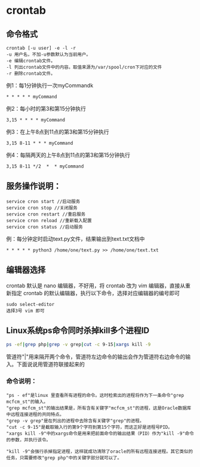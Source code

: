 # crontab

## 命令格式

```
crontab [-u user] -e -l -r
-u 用户名，不加-u参数默认为当前用户。
-e 编辑crontab文件。
-l 列出crontab文件中的内容。取值来源为/var/spool/cron下对应的文件
-r 删除crontab文件。
```

例1：每1分钟执行一次myCommandk

```
* * * * * myCommand
```

例2：每小时的第3和第15分钟执行

```
3,15 * * * * myCommand
```

例3：在上午8点到11点的第3和第15分钟执行

```
3,15 8-11 * * * myCommand
```

例4：每隔两天的上午8点到11点的第3和第15分钟执行

```
3,15 8-11 */2  *  * myCommand
```

## 服务操作说明：

```
service cron start //启动服务
service cron stop //关闭服务
service cron restart //重启服务
service cron reload //重新载入配置
service cron status //启动服务
```

例：每分钟定时启动text.py文件，结果输出到text.txt文档中

```
* * * * * python3 /home/one/text.py >> /home/one/text.txt
```

## 编辑器选择

crontab 默认是 nano 编辑器，不好用，将 crontab 改为 vim 编辑器，直接从重新指定 crontab 的默认编辑器，执行以下命令，选择对应编辑器的编号即可

```
sudo select-editor
选择3号 vim 即可
```

## Linux系统ps命令同时杀掉kill多个进程ID

```bash
ps -ef|grep php|grep -v grep|cut -c 9-15|xargs kill -9
```

管道符"|"用来隔开两个命令，管道符左边命令的输出会作为管道符右边命令的输入。下面说说用管道符联接起来的

### 命令说明：

```
"ps - ef"是linux 里查看所有进程的命令。这时检索出的进程将作为下一条命令"grep mcfcm_st"的输入。
"grep mcfcm_st"的输出结果是，所有含有关键字"mcfcm_st"的进程，这是Oracle数据库中远程连接进程的共同特点。
"grep -v grep"是在列出的进程中去除含有关键字"grep"的进程。
"cut -c 9-15"是截取输入行的第9个字符到第15个字符，而这正好是进程号PID。
"xargs kill -9"中的xargs命令是用来把前面命令的输出结果（PID）作为"kill -9"命令的参数，并执行该令。

"kill -9"会强行杀掉指定进程，这样就成功清除了oracle的所有远程连接进程。其它类似的任务，只需要修改"grep php"中的关键字部分就可以了。
```

